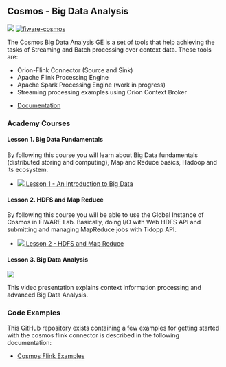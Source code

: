 <h2>Cosmos - Big Data Analysis</h2>

[![](https://nexus.lab.fiware.org/repository/raw/public/badges/chapters/processing.svg)](https://www.fiware.org/developers/catalogue/)
[![fiware-cosmos](https://nexus.lab.fiware.org/repository/raw/public/badges/stackoverflow/cosmos.svg)](http://stackoverflow.com/questions/tagged/fiware-cosmos)

The Cosmos Big Data Analysis GE is a set of tools that help achieving the tasks of Streaming and Batch processing over
context data. These tools are:

-   Orion-Flink Connector (Source and Sink)
-   Apache Flink Processing Engine
-   Apache Spark Processing Engine (work in progress)
-   Streaming processing examples using Orion Context Broker

<span/>

-   [Documentation](https://fiware-cosmos-flink.readthedocs.io)

<h3>Academy Courses</h3>

<h4>Lesson 1. Big Data Fundamentals</h4>

By following this course you will learn about Big Data fundamentals (distributed storing and computing), Map and Reduce
basics, Hadoop and its ecosystem.

-   <a href="https://fiware.github.io/academy/cosmos/cosmos1.pdf">![](https://fiware.github.io/academy/img/pdf.png)
    Lesson 1 - An Introduction to Big Data</a>

<h4>Lesson 2. HDFS and Map Reduce</h4>

By following this course you will be able to use the Global Instance of Cosmos in FIWARE Lab. Basically, doing I/O with
Web HDFS API and submitting and managing MapReduce jobs with Tidopp API.

-   <a href="https://fiware.github.io/academy/cosmos/cosmos2.pdf">![](https://fiware.github.io/academy/img/pdf.png)
    Lesson 2 - HDFS and Map Reduce</a>

<h4>Lesson 3. Big Data Analysis</h4>

[![](http://img.youtube.com/vi/mdmeeuL4bTM/0.jpg)](https://www.youtube.com/watch?v=mdmeeuL4bTM "Introduction")

This video presentation explains context information processing and advanced Big Data Analysis.

<h3>Code Examples</h3>

This GitHub repository exists containing a few examples for getting started with the cosmos flink connector is described
in the following documentation:

-   [Cosmos Flink Examples](https://fiware-cosmos-flink-examples.readthedocs.io)
